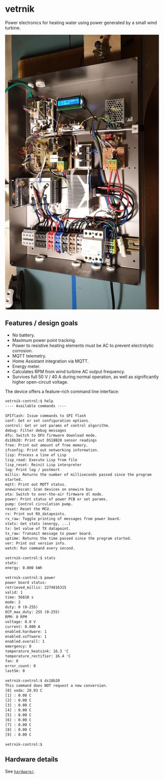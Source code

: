 # vetrnik
Power electronics for heating water using power generated by a small wind
turbine.

![A photograph of the enclosure containing the wind turbine control electronics](docs/img/vetrnik.jpg)


## Features / design goals
- No battery.
- Maximum power point tracking.
- Power to resistive heating elements must be AC to prevent electrolytic
  corrosion.
- MQTT telemetry.
- Home Assistant integration via MQTT.
- Energy meter.
- Calculates RPM from wind turbine AC output frequency.
- Survives full 50 V / 40 A during normal operation, as well as significantly
  higher open-circuit voltage.


The device offers a feature-rich command line interface:
```
vetrnik-control:$ help
---- Available commands ----

SPIflash: Issue commands to SPI flash
conf: Get or set configuration options.
control: Get or set params of control algorithm.
debug: Filter debug messages
dfu: Switch to DFU firmware download mode.
ds18b20: Print out DS18B20 sensor readings
free: Print out amount of free memory.
ifconfig: Print out networking information.
lisp: Process a line of Lisp
lisp_read: Execute Lisp from file
lisp_reset: Reinit Lisp interpreter
log: Print log / postmort
millis: Returns the number of milliseconds passed since the program started.
mqtt: Print out MQTT status.
onewirescan: Scan devices on onewire bus
ota: Switch to over-the-air firmware dl mode.
power: Print status of power PCB or set params.
pump: Control circulation pump.
reset: Reset the MCU.
rx: Print out RX_datapoints.
rx_raw: Toggle printing of messages from power board.
stats: Get stats (energy, ...)
tx: Set value of TX datapoint.
tx_raw: Transmit message to power board.
uptime: Returns the time passed since the program started.
ver: Print out version info.
watch: Run command every second.

vetrnik-control:$ stats
stats:
energy: 0.000 kWh

vetrnik-control:$ power
power board status:
retrieved_millis: 2274816315
valid: 1
time: 56810 s
mode: 2
duty: 0 (0-255)
OCP_max_duty: 255 (0-255)
RPM: 0 RPM
voltage: 0.0 V
current: 0.000 A
enabled.hardware: 1
enabled.software: 1
enabled.overall: 1
emergency: 0
temperature_heatsink: 16.3 'C
temperature_rectifier: 16.4 'C
fan: 0
error_count: 0
last5m: 0

vetrnik-control:$ ds18b20
This command does NOT request a new conversion.
[0] voda: 28.93 C
[1] : 0.00 C
[2] : 0.00 C
[3] : 0.00 C
[4] : 0.00 C
[5] : 0.00 C
[6] : 0.00 C
[7] : 0.00 C
[8] : 0.00 C
[9] : 0.00 C

vetrnik-control:$
```


## Hardware details
See [`hardware/`](hardware/).
